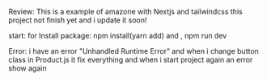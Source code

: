Review:
This is a example of amazone with Nextjs and tailwindcss
this project not finish yet and i update it soon!

start:
for Install package: npm install(yarn add)
and , npm run dev

Error:
i have an error "Unhandled Runtime Error" and when i change button class in Product.js it fix everything and when i start project again an error show again
